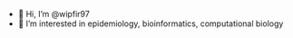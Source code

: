 - 👋 Hi, I’m @wipfir97
- 👀 I’m interested in epidemiology, bioinformatics, computational biology


<!---
wipfir97/wipfir97 is a ✨ special ✨ repository because its `README.md` (this file) appears on your GitHub profile.
You can click the Preview link to take a look at your changes.
--->
